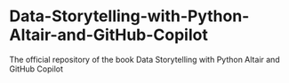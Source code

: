 # Data-Storytelling-with-Python-Altair-and-GitHub-Copilot
The official repository of the book Data Storytelling with Python Altair and GitHub Copilot
